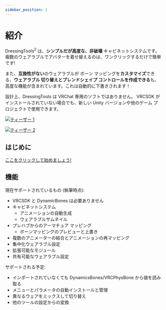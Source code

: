 ```yaml
---
sidebar_position: 1
---
```


# 紹介

DressingTools<sup>2</sup> は、**シンプルだが高度な、非破壊**
キャビネットシステムです。複数のウェアラブルでアバターを着せ替えるのは、ワンクリックするだけで簡単です!

また、**互換性がない**のウェアラブルが ボーン マッピングを**カスタマイズ**できる、**ウェアラブル 切り替えとブレンドシェイプ
コントロールを作成できる**も、高度な機能が含まれています。これは自動的に下書きされます！

設計上、DressingTools は VRChat 専用のソフトではありません。 VRCSDK がインストールされていない場合でも、新しい Unity
バージョンや他のゲーム プロジェクトで使用できます。

[![ティーザー 1](/img/teaser-1.PNG)](/img/teaser-1.PNG)

[![ティーザー 2](/img/teaser-2.PNG)](/img/teaser-2.PNG)

## はじめに

[ここをクリックして始めましょう!](/docs/getting-started/installation)

## 機能

現在サポートされているもの (執筆時点):
- VRCSDK と DynamicBones は必要ありません
- キャビネットシステム
  - アニメーションの自動生成
  - ウェアラブルサムネイル
- プレハブからのアーマチュア マッピング
  - ボーンマッピングのプレビューと上書き
- 複数のアニメーターの結合とアニメーションの再マッピング
- 集中化ウェアラブル設定
- 拡張可能なモジュール
- 共有可能なウェアラブル設定

サポートされる予定:
- インポートされていなくても DynamicsBones/VRCPhysBone から値を読み取る
- メニューとパラメータの自動インストールと管理
- 異なるウェアをミックスして切り替え
- 他のツールの設定からの変換

